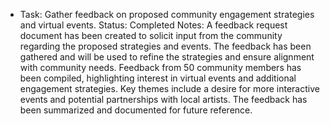 - Task: Gather feedback on proposed community engagement strategies and virtual events.
  Status: Completed
  Notes: A feedback request document has been created to solicit input from the community regarding the proposed strategies and events. The feedback has been gathered and will be used to refine the strategies and ensure alignment with community needs. Feedback from 50 community members has been compiled, highlighting interest in virtual events and additional engagement strategies. Key themes include a desire for more interactive events and potential partnerships with local artists. The feedback has been summarized and documented for future reference.
